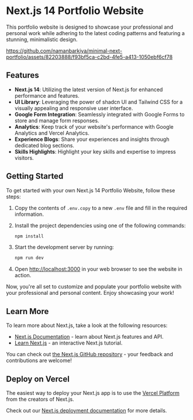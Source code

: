 # Next.js 14 Portfolio Website

This portfolio website is designed to showcase your professional and personal work while adhering to the latest coding patterns and featuring a stunning, minimalistic design.

https://github.com/namanbarkiya/minimal-next-portfolio/assets/82203888/f93bf5ca-c2bd-4fe5-a413-1050ebf6cf78


## Features
- **Next.js 14**: Utilizing the latest version of Next.js for enhanced performance and features.
- **UI Library**: Leveraging the power of shadcn UI and Tailwind CSS for a visually appealing and responsive user interface.
- **Google Form Integration**: Seamlessly integrated with Google Forms to store and manage form responses.
- **Analytics**: Keep track of your website's performance with Google Analytics and Vercel Analytics.
- **Experience Blogs**: Share your experiences and insights through dedicated blog sections.
- **Skills Highlights**: Highlight your key skills and expertise to impress visitors.

## Getting Started
To get started with your own Next.js 14 Portfolio Website, follow these steps:

1. Copy the contents of `.env.copy` to a new `.env` file and fill in the required information.
2. Install the project dependencies using one of the following commands:
    ```bash
    npm install
    ```

3. Start the development server by running:
    ```bash
    npm run dev
    ```

4. Open [http://localhost:3000](http://localhost:3000) in your web browser to see the website in action.

Now, you're all set to customize and populate your portfolio website with your professional and personal content. Enjoy showcasing your work!


## Learn More

To learn more about Next.js, take a look at the following resources:

- [Next.js Documentation](https://nextjs.org/docs) - learn about Next.js features and API.
- [Learn Next.js](https://nextjs.org/learn) - an interactive Next.js tutorial.

You can check out [the Next.js GitHub repository](https://github.com/vercel/next.js/) - your feedback and contributions are welcome!

## Deploy on Vercel

The easiest way to deploy your Next.js app is to use the [Vercel Platform](https://vercel.com/new?utm_medium=default-template&filter=next.js&utm_source=create-next-app&utm_campaign=create-next-app-readme) from the creators of Next.js.

Check out our [Next.js deployment documentation](https://nextjs.org/docs/deployment) for more details.
